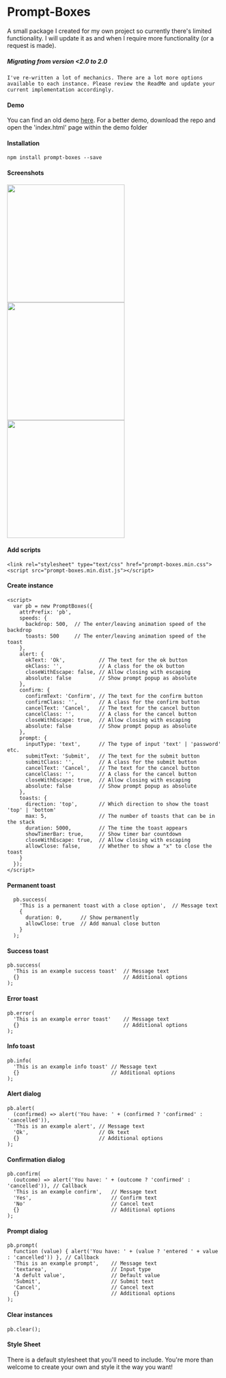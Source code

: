 # Prompt-Boxes
A small package I created for my own project so currently there's limited functionality. I will update it as and when I require more functionality (or a request is made).

##### Migrating from version <2.0 to 2.0
`I've re-written a lot of mechanics. There are a lot more options available to each instance. Please review the ReadMe and update your current implementation accordingly.`

#### Demo
You can find an old demo [here](https://iamrobert.co.uk/projects/prompt-boxes). For a better demo, download the repo and open the 'index.html' page within the demo folder

#### Installation
``npm install prompt-boxes --save``

#### Screenshots
<img src="https://media.giphy.com/media/oXcJZgdxOLBvy/giphy.gif" width="275"> <img src="https://media.giphy.com/media/OAscHqRSi6a9W/giphy.gif" width="275"> <img src="https://media.giphy.com/media/10BsPpLXKTW67m/giphy.gif" width="275">

#### Add scripts
~~~
<link rel="stylesheet" type="text/css" href="prompt-boxes.min.css">
<script src="prompt-boxes.min.dist.js"></script>
~~~

#### Create instance
~~~
<script>
  var pb = new PromptBoxes({
    attrPrefix: 'pb',
    speeds: {
      backdrop: 500,  // The enter/leaving animation speed of the backdrop
      toasts: 500     // The enter/leaving animation speed of the toast
    },
    alert: {
      okText: 'Ok',           // The text for the ok button
      okClass: '',            // A class for the ok button
      closeWithEscape: false, // Allow closing with escaping
      absolute: false         // Show prompt popup as absolute
    },
    confirm: {
      confirmText: 'Confirm', // The text for the confirm button
      confirmClass: '',       // A class for the confirm button
      cancelText: 'Cancel',   // The text for the cancel button
      cancelClass: '',        // A class for the cancel button
      closeWithEscape: true,  // Allow closing with escaping
      absolute: false         // Show prompt popup as absolute
    },
    prompt: {
      inputType: 'text',      // The type of input 'text' | 'password' etc.
      submitText: 'Submit',   // The text for the submit button
      submitClass: '',        // A class for the submit button
      cancelText: 'Cancel',   // The text for the cancel button
      cancelClass: '',        // A class for the cancel button
      closeWithEscape: true,  // Allow closing with escaping
      absolute: false         // Show prompt popup as absolute
    },
    toasts: {
      direction: 'top',       // Which direction to show the toast  'top' | 'bottom'
      max: 5,                 // The number of toasts that can be in the stack
      duration: 5000,         // The time the toast appears
      showTimerBar: true,     // Show timer bar countdown
      closeWithEscape: true,  // Allow closing with escaping
      allowClose: false,      // Whether to show a "x" to close the toast
    }
  });
</script>
~~~

#### Permanent toast
~~~
  pb.success(
    'This is a permanent toast with a close option',  // Message text
    {
      duration: 0,      // Show permanently
      allowClose: true  // Add manual close button
    }
  );
~~~

#### Success toast
~~~
pb.success(
  'This is an example success toast'  // Message text
  {}                                  // Additional options
);
~~~

#### Error toast
~~~
pb.error(
  'This is an example error toast'    // Message text
  {}                                  // Additional options
);
~~~

#### Info toast
~~~
pb.info(
  'This is an example info toast' // Message text
  {}                              // Additional options
);
~~~

#### Alert dialog
~~~
pb.alert(
  (confirmed) => alert('You have: ' + (confirmed ? 'confirmed' : 'cancelled')),
  'This is an example alert', // Message text
  'Ok',                       // Ok text
  {}                          // Additional options
);
~~~

#### Confirmation dialog
~~~
pb.confirm(
  (outcome) => alert('You have: ' + (outcome ? 'confirmed' : 'cancelled')), // Callback
  'This is an example confirm',   // Message text
  'Yes',                          // Confirm text
  'No'                            // Cancel text
  {}                              // Additional options
);
~~~

#### Prompt dialog
~~~
pb.prompt(
  function (value) { alert('You have: ' + (value ? 'entered ' + value : 'cancelled')) }, // Callback
  'This is an example prompt',    // Message text
  'textarea',                     // Input type
  'A defult value',               // Default value
  'Submit',                       // Submit text
  'Cancel',                       // Cancel text
  {}                              // Additional options
);
~~~

#### Clear instances
~~~
pb.clear();
~~~

#### Style Sheet
There is a default stylesheet that you'll need to include. You're more than welcome to create your own and style it the way you want!

